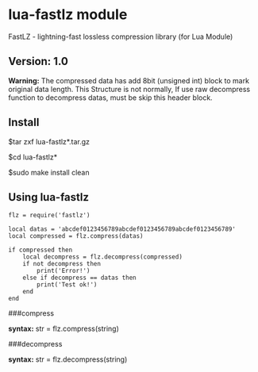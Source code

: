 lua-fastlz module
=========
FastLZ - lightning-fast lossless compression library (for Lua Module)

Version: 1.0
--------

**Warning:** The compressed data has add 8bit (unsigned int) block to mark original data length. This Structure is not normally, If use raw decompress function to decompress datas, must be skip this header block.

Install
--------
$tar zxf lua-fastlz*.tar.gz

$cd lua-fastlz*

$sudo make install clean

Using lua-fastlz
--------

	flz = require('fastlz')

	local datas = 'abcdef0123456789abcdef0123456789abcdef0123456789'
	local compressed = flz.compress(datas)

	if compressed then
		local decompress = flz.decompress(compressed)
		if not decompress then
			print('Error!')
		else if decompress == datas then
			print('Test ok!')
		end
	end
	
###compress

**syntax:** str = flz.compress(string)

###decompress

**syntax:** str = flz.decompress(string)
